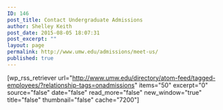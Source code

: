 ```yaml
---
ID: 146
post_title: Contact Undergraduate Admissions
author: Shelley Keith
post_date: 2015-08-05 18:07:31
post_excerpt: ""
layout: page
permalink: http://www.umw.edu/admissions/meet-us/
published: true
---
```

[wp_rss_retriever url="http://www.umw.edu/directory/atom-feed/tagged-employees/?relationship-tags=onadmissions" items="50" excerpt="0" source="false" date="false" read_more="false" new_window="true" title="false" thumbnail="false" cache="7200"]

&nbsp;